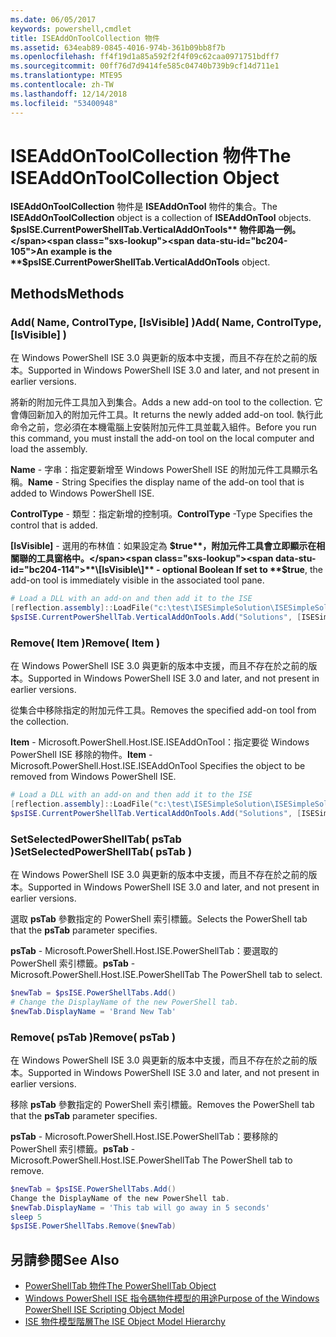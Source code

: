```yaml
---
ms.date: 06/05/2017
keywords: powershell,cmdlet
title: ISEAddOnToolCollection 物件
ms.assetid: 634eab89-0845-4016-974b-361b09bb8f7b
ms.openlocfilehash: ff4f19d1a85a592f2f4f09c62caa0971751bdff7
ms.sourcegitcommit: 00ff76d7d9414fe585c04740b739b9cf14d711e1
ms.translationtype: MTE95
ms.contentlocale: zh-TW
ms.lasthandoff: 12/14/2018
ms.locfileid: "53400948"
---
```

# <a name="the-iseaddontoolcollection-object"></a><span data-ttu-id="bc204-103">ISEAddOnToolCollection 物件</span><span class="sxs-lookup"><span data-stu-id="bc204-103">The ISEAddOnToolCollection Object</span></span>

<span data-ttu-id="bc204-104">**ISEAddOnToolCollection** 物件是 **ISEAddOnTool** 物件的集合。</span><span class="sxs-lookup"><span data-stu-id="bc204-104">The **ISEAddOnToolCollection** object is a collection of **ISEAddOnTool** objects.</span></span> <span data-ttu-id="bc204-105">**$psISE.CurrentPowerShellTab.VerticalAddOnTools** 物件即為一例。</span><span class="sxs-lookup"><span data-stu-id="bc204-105">An example is the **$psISE.CurrentPowerShellTab.VerticalAddOnTools** object.</span></span>

## <a name="methods"></a><span data-ttu-id="bc204-106">Methods</span><span class="sxs-lookup"><span data-stu-id="bc204-106">Methods</span></span>

### <a name="add-name-controltype-isvisible-"></a><span data-ttu-id="bc204-107">Add\( Name, ControlType, \[IsVisible\] \)</span><span class="sxs-lookup"><span data-stu-id="bc204-107">Add\( Name, ControlType, \[IsVisible\] \)</span></span>

<span data-ttu-id="bc204-108">在 Windows PowerShell ISE 3.0 與更新的版本中支援，而且不存在於之前的版本。</span><span class="sxs-lookup"><span data-stu-id="bc204-108">Supported in Windows PowerShell ISE 3.0 and later, and not present in earlier versions.</span></span>

<span data-ttu-id="bc204-109">將新的附加元件工具加入到集合。</span><span class="sxs-lookup"><span data-stu-id="bc204-109">Adds a new add-on tool to the collection.</span></span> <span data-ttu-id="bc204-110">它會傳回新加入的附加元件工具。</span><span class="sxs-lookup"><span data-stu-id="bc204-110">It returns the newly added add-on tool.</span></span> <span data-ttu-id="bc204-111">執行此命令之前，您必須在本機電腦上安裝附加元件工具並載入組件。</span><span class="sxs-lookup"><span data-stu-id="bc204-111">Before you run this command, you must install the add-on tool on the local computer and load the assembly.</span></span>

<span data-ttu-id="bc204-112">**Name** - 字串：指定要新增至 Windows PowerShell ISE 的附加元件工具顯示名稱。</span><span class="sxs-lookup"><span data-stu-id="bc204-112">**Name** - String Specifies the display name of the add-on tool that is added to Windows PowerShell ISE.</span></span>

<span data-ttu-id="bc204-113">**ControlType** - 類型：指定新增的控制項。</span><span class="sxs-lookup"><span data-stu-id="bc204-113">**ControlType** -Type Specifies the control that is added.</span></span>

<span data-ttu-id="bc204-114">**\[IsVisible\]** - 選用的布林值：如果設定為 **$true**，附加元件工具會立即顯示在相關聯的工具窗格中。</span><span class="sxs-lookup"><span data-stu-id="bc204-114">**\[IsVisible\]** - optional Boolean If set to **$true**, the add-on tool is immediately visible in the associated tool pane.</span></span>

```powershell
# Load a DLL with an add-on and then add it to the ISE
[reflection.assembly]::LoadFile("c:\test\ISESimpleSolution\ISESimpleSolution.dll")
$psISE.CurrentPowerShellTab.VerticalAddOnTools.Add("Solutions", [ISESimpleSolution.Solution], $true)
```

### <a name="remove-item-"></a><span data-ttu-id="bc204-115">Remove\( Item \)</span><span class="sxs-lookup"><span data-stu-id="bc204-115">Remove\( Item \)</span></span>

<span data-ttu-id="bc204-116">在 Windows PowerShell ISE 3.0 與更新的版本中支援，而且不存在於之前的版本。</span><span class="sxs-lookup"><span data-stu-id="bc204-116">Supported in Windows PowerShell ISE 3.0 and later, and not present in earlier versions.</span></span>

<span data-ttu-id="bc204-117">從集合中移除指定的附加元件工具。</span><span class="sxs-lookup"><span data-stu-id="bc204-117">Removes the specified add-on tool from the collection.</span></span>

<span data-ttu-id="bc204-118">**Item** - Microsoft.PowerShell.Host.ISE.ISEAddOnTool：指定要從 Windows PowerShell ISE 移除的物件。</span><span class="sxs-lookup"><span data-stu-id="bc204-118">**Item** - Microsoft.PowerShell.Host.ISE.ISEAddOnTool Specifies the object to be removed from Windows PowerShell ISE.</span></span>

```powershell
# Load a DLL with an add-on and then add it to the ISE
[reflection.assembly]::LoadFile("c:\test\ISESimpleSolution\ISESimpleSolution.dll")
$psISE.CurrentPowerShellTab.VerticalAddOnTools.Add("Solutions", [ISESimpleSolution.Solution], $true)
```

### <a name="setselectedpowershelltab-pstab-"></a><span data-ttu-id="bc204-119">SetSelectedPowerShellTab\( psTab \)</span><span class="sxs-lookup"><span data-stu-id="bc204-119">SetSelectedPowerShellTab\( psTab \)</span></span>

<span data-ttu-id="bc204-120">在 Windows PowerShell ISE 3.0 與更新的版本中支援，而且不存在於之前的版本。</span><span class="sxs-lookup"><span data-stu-id="bc204-120">Supported in Windows PowerShell ISE 3.0 and later, and not present in earlier versions.</span></span>

<span data-ttu-id="bc204-121">選取 **psTab** 參數指定的 PowerShell 索引標籤。</span><span class="sxs-lookup"><span data-stu-id="bc204-121">Selects the PowerShell tab that the **psTab** parameter specifies.</span></span>

<span data-ttu-id="bc204-122">**psTab** - Microsoft.PowerShell.Host.ISE.PowerShellTab：要選取的 PowerShell 索引標籤。</span><span class="sxs-lookup"><span data-stu-id="bc204-122">**psTab** - Microsoft.PowerShell.Host.ISE.PowerShellTab The PowerShell tab to select.</span></span>

```powershell
$newTab = $psISE.PowerShellTabs.Add()
# Change the DisplayName of the new PowerShell tab.
$newTab.DisplayName = 'Brand New Tab'
```

### <a name="remove-pstab-"></a><span data-ttu-id="bc204-123">Remove\( psTab \)</span><span class="sxs-lookup"><span data-stu-id="bc204-123">Remove\( psTab \)</span></span>

<span data-ttu-id="bc204-124">在 Windows PowerShell ISE 3.0 與更新的版本中支援，而且不存在於之前的版本。</span><span class="sxs-lookup"><span data-stu-id="bc204-124">Supported in Windows PowerShell ISE 3.0 and later, and not present in earlier versions.</span></span>

<span data-ttu-id="bc204-125">移除 **psTab** 參數指定的 PowerShell 索引標籤。</span><span class="sxs-lookup"><span data-stu-id="bc204-125">Removes the PowerShell tab that the **psTab** parameter specifies.</span></span>

<span data-ttu-id="bc204-126">**psTab** - Microsoft.PowerShell.Host.ISE.PowerShellTab：要移除的 PowerShell 索引標籤。</span><span class="sxs-lookup"><span data-stu-id="bc204-126">**psTab** - Microsoft.PowerShell.Host.ISE.PowerShellTab The PowerShell tab to remove.</span></span>

```powershell
$newTab = $psISE.PowerShellTabs.Add()
Change the DisplayName of the new PowerShell tab.
$newTab.DisplayName = 'This tab will go away in 5 seconds'
sleep 5
$psISE.PowerShellTabs.Remove($newTab)
```

## <a name="see-also"></a><span data-ttu-id="bc204-127">另請參閱</span><span class="sxs-lookup"><span data-stu-id="bc204-127">See Also</span></span>

- [<span data-ttu-id="bc204-128">PowerShellTab 物件</span><span class="sxs-lookup"><span data-stu-id="bc204-128">The PowerShellTab Object</span></span>](The-PowerShellTab-Object.md)
- [<span data-ttu-id="bc204-129">Windows PowerShell ISE 指令碼物件模型的用途</span><span class="sxs-lookup"><span data-stu-id="bc204-129">Purpose of the Windows PowerShell ISE Scripting Object Model</span></span>](Purpose-of-the-Windows-PowerShell-ISE-Scripting-Object-Model.md)
- [<span data-ttu-id="bc204-130">ISE 物件模型階層</span><span class="sxs-lookup"><span data-stu-id="bc204-130">The ISE Object Model Hierarchy</span></span>](The-ISE-Object-Model-Hierarchy.md)